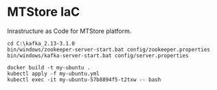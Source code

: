 # MTStore IaC

Inrastructure as Code for MTStore platform.

```
cd C:\kafka_2.13-3.1.0
bin/windows/zookeeper-server-start.bat config/zookeeper.properties
bin/windows/kafka-server-start.bat config/server.properties
```

```
docker build -t my-ubuntu .
kubectl apply -f my-ubuntu.yml
kubectl exec -it my-ubuntu-57b8894f5-t2txw -- bash
```
